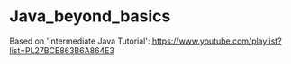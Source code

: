 # Java_beyond_basics

Based on 'Intermediate Java Tutorial': https://www.youtube.com/playlist?list=PL27BCE863B6A864E3
